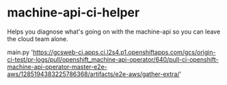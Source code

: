 # machine-api-ci-helper

Helps you diagnose what's going on with the machine-api
so you can leave the cloud team alone.

main.py 'https://gcsweb-ci.apps.ci.l2s4.p1.openshiftapps.com/gcs/origin-ci-test/pr-logs/pull/openshift_machine-api-operator/640/pull-ci-openshift-machine-api-operator-master-e2e-aws/1285194383225786368/artifacts/e2e-aws/gather-extra/'
